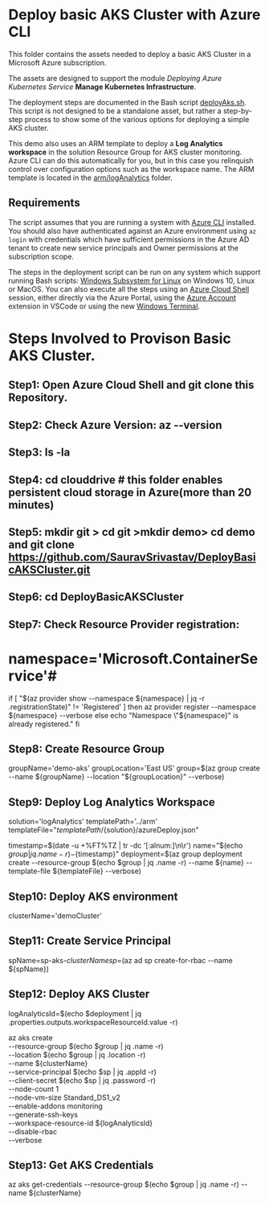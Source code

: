 # Deploy basic AKS Cluster with Azure CLI

This folder contains the assets needed to deploy a basic AKS Cluster in a Microsoft Azure subscription.

The assets are designed to support the module <em>Deploying Azure Kubernetes Service</em> <strong>Manage Kubernetes Infrastructure</strong>.

The deployment steps are documented in the Bash script [deployAks.sh](scripts/deployAks.sh). This script is not designed to be a standalone asset, but rather a step-by-step process to show some of the various options for deploying a simple AKS cluster.

This demo also uses an ARM template to deploy a <strong>Log Analytics workspace</strong> in the solution Resource Group for AKS cluster monitoring. Azure CLI can do this automatically for you, but in this case you relinquish control over configuration options such as the workspace name. The ARM template is located in the [arm/logAnalytics](arm/logAnalytics) folder.

## Requirements

The script assumes that you are running a system with [Azure CLI](https://docs.microsoft.com/en-us/cli/azure/install-azure-cli) installed. You should also have authenticated against an Azure environment using `az login` with credentials which have sufficient permissions in the Azure AD tenant to create new service principals and Owner permissions at the subscription scope.

The steps in the deployment script can be run on any system which support running Bash scripts: [Windows Subsystem for Linux](https://docs.microsoft.com/en-us/windows/wsl/install-win10) on Windows 10, Linux or MacOS. You can also execute all the steps using an [Azure Cloud Shell](https://azure.microsoft.com/en-au/features/cloud-shell/) session, either directly via the Azure Portal, using the [Azure Account](https://marketplace.visualstudio.com/items?itemName=ms-vscode.azure-account) extension in VSCode or using the new [Windows Terminal](https://github.com/microsoft/terminal).



# Steps Involved to Provison Basic AKS Cluster.

## Step1: Open Azure Cloud Shell and git clone this Repository.
## Step2: Check Azure Version: az --version
## Step3: ls -la
## Step4: cd clouddrive # this folder enables persistent cloud storage in Azure(more than 20 minutes)
## Step5: mkdir git > cd git >mkdir demo> cd demo and git clone https://github.com/SauravSrivastav/DeployBasicAKSCluster.git
## Step6: cd DeployBasicAKSCluster
## Step7: Check Resource Provider registration:

# namespace='Microsoft.ContainerService'#
if [ "$(az provider show --namespace ${namespace} | jq -r .registrationState)" != 'Registered' ]
then
      az provider register --namespace ${namespace} --verbose
else
      echo "Namespace \"${namespace}\" is already registered."
fi

## Step8: Create Resource Group

groupName='demo-aks'
groupLocation='East US'
group=$(az group create --name ${groupName} --location "${groupLocation}" --verbose)

## Step9: Deploy Log Analytics Workspace

solution='logAnalytics'
templatePath='../arm'
templateFile="${templatePath}/${solution}/azureDeploy.json"

timestamp=$(date -u +%FT%TZ | tr -dc '[:alnum:]\n\r')
name="$(echo $group | jq .name -r)-${timestamp}"
deployment=$(az group deployment create --resource-group $(echo $group | jq .name -r) --name ${name} --template-file ${templateFile} --verbose)

## Step10: Deploy AKS environment
clusterName='demoCluster'

## Step11: Create Service Principal
spName=sp-aks-${clusterName}
sp=$(az ad sp create-for-rbac --name ${spName})

## Step12: Deploy AKS Cluster

logAnalyticsId=$(echo $deployment | jq .properties.outputs.workspaceResourceId.value -r)

az aks create \
    --resource-group $(echo $group | jq .name -r) \
    --location $(echo $group | jq .location -r) \
    --name ${clusterName} \
    --service-principal $(echo $sp | jq .appId -r) \
    --client-secret $(echo $sp | jq .password -r) \
    --node-count 1 \
    --node-vm-size Standard_DS1_v2 \
    --enable-addons monitoring \
    --generate-ssh-keys \
    --workspace-resource-id ${logAnalyticsId} \
    --disable-rbac \
    --verbose


## Step13: Get AKS Credentials
az aks get-credentials --resource-group $(echo $group | jq .name -r) --name ${clusterName}




